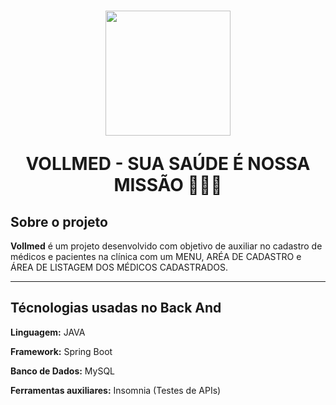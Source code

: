 <h1 align = "center">
  <img src="https://github.com/user-attachments/assets/1af2db85-af1a-4225-ad03-1e091cf09450" width="200px" />
<p> VOLLMED - SUA SAÚDE É NOSSA MISSÃO 👨‍⚕️🏥</p>
</h1>

## Sobre o projeto

**Vollmed** é um projeto desenvolvido com objetivo de auxiliar no cadastro de médicos e pacientes na clínica com um MENU, ARÉA DE CADASTRO e ÁREA DE LISTAGEM DOS MÉDICOS CADASTRADOS.

<hr>

## Técnologias usadas no Back And

**Linguagem:** JAVA

**Framework:** Spring Boot

**Banco de Dados:** MySQL

**Ferramentas auxiliares:** Insomnia (Testes de APIs)
